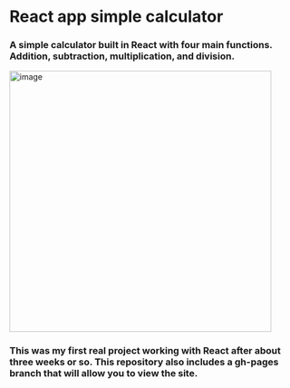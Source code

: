 <h1> React app simple calculator</h1>
<h3> A simple calculator built in React with four main functions. Addition, subtraction, multiplication, and division.</h3>
<img width="462" alt="image" src="https://user-images.githubusercontent.com/114380747/216525556-b8a2489e-bb5c-4cb7-9655-ad19610476fe.png">
<h3> This was my first real project working with React after about three weeks or so. This repository also includes a gh-pages branch that will allow you to view the site.</h3>

